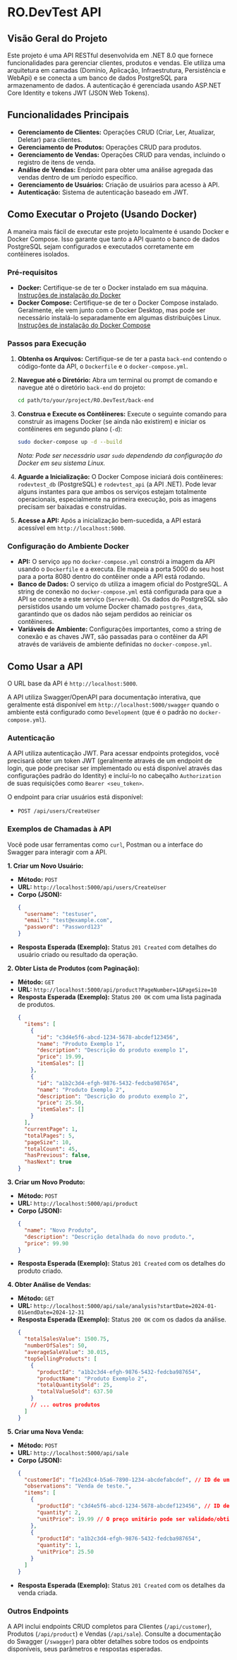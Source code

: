 # RO.DevTest API

## Visão Geral do Projeto

Este projeto é uma API RESTful desenvolvida em .NET 8.0 que fornece funcionalidades para gerenciar clientes, produtos e vendas. Ele utiliza uma arquitetura em camadas (Domínio, Aplicação, Infraestrutura, Persistência e WebApi) e se conecta a um banco de dados PostgreSQL para armazenamento de dados. A autenticação é gerenciada usando ASP.NET Core Identity e tokens JWT (JSON Web Tokens).

## Funcionalidades Principais

*   **Gerenciamento de Clientes:** Operações CRUD (Criar, Ler, Atualizar, Deletar) para clientes.
*   **Gerenciamento de Produtos:** Operações CRUD para produtos.
*   **Gerenciamento de Vendas:** Operações CRUD para vendas, incluindo o registro de itens de venda.
*   **Análise de Vendas:** Endpoint para obter uma análise agregada das vendas dentro de um período específico.
*   **Gerenciamento de Usuários:** Criação de usuários para acesso à API.
*   **Autenticação:** Sistema de autenticação baseado em JWT.

## Como Executar o Projeto (Usando Docker)

A maneira mais fácil de executar este projeto localmente é usando Docker e Docker Compose. Isso garante que tanto a API quanto o banco de dados PostgreSQL sejam configurados e executados corretamente em contêineres isolados.

### Pré-requisitos

*   **Docker:** Certifique-se de ter o Docker instalado em sua máquina. [Instruções de instalação do Docker](https://docs.docker.com/engine/install/)
*   **Docker Compose:** Certifique-se de ter o Docker Compose instalado. Geralmente, ele vem junto com o Docker Desktop, mas pode ser necessário instalá-lo separadamente em algumas distribuições Linux. [Instruções de instalação do Docker Compose](https://docs.docker.com/compose/install/)

### Passos para Execução

1.  **Obtenha os Arquivos:** Certifique-se de ter a pasta `back-end` contendo o código-fonte da API, o `Dockerfile` e o `docker-compose.yml`.
2.  **Navegue até o Diretório:** Abra um terminal ou prompt de comando e navegue até o diretório `back-end` do projeto:
    ```bash
    cd path/to/your/project/RO.DevTest/back-end
    ```
3.  **Construa e Execute os Contêineres:** Execute o seguinte comando para construir as imagens Docker (se ainda não existirem) e iniciar os contêineres em segundo plano (`-d`):
    ```bash
    sudo docker-compose up -d --build
    ```
    *Nota: Pode ser necessário usar `sudo` dependendo da configuração do Docker em seu sistema Linux.*

4.  **Aguarde a Inicialização:** O Docker Compose iniciará dois contêineres: `rodevtest_db` (PostgreSQL) e `rodevtest_api` (a API .NET). Pode levar alguns instantes para que ambos os serviços estejam totalmente operacionais, especialmente na primeira execução, pois as imagens precisam ser baixadas e construídas.
5.  **Acesse a API:** Após a inicialização bem-sucedida, a API estará acessível em `http://localhost:5000`.

### Configuração do Ambiente Docker

*   **API:** O serviço `app` no `docker-compose.yml` constrói a imagem da API usando o `Dockerfile` e a executa. Ele mapeia a porta 5000 do seu host para a porta 8080 dentro do contêiner onde a API está rodando.
*   **Banco de Dados:** O serviço `db` utiliza a imagem oficial do PostgreSQL. A string de conexão no `docker-compose.yml` está configurada para que a API se conecte a este serviço (`Server=db`). Os dados do PostgreSQL são persistidos usando um volume Docker chamado `postgres_data`, garantindo que os dados não sejam perdidos ao reiniciar os contêineres.
*   **Variáveis de Ambiente:** Configurações importantes, como a string de conexão e as chaves JWT, são passadas para o contêiner da API através de variáveis de ambiente definidas no `docker-compose.yml`.

## Como Usar a API

O URL base da API é `http://localhost:5000`.

A API utiliza Swagger/OpenAPI para documentação interativa, que geralmente está disponível em `http://localhost:5000/swagger` quando o ambiente está configurado como `Development` (que é o padrão no `docker-compose.yml`).

### Autenticação

A API utiliza autenticação JWT. Para acessar endpoints protegidos, você precisará obter um token JWT (geralmente através de um endpoint de login, que pode precisar ser implementado ou está disponível através das configurações padrão do Identity) e incluí-lo no cabeçalho `Authorization` de suas requisições como `Bearer <seu_token>`.

O endpoint para criar usuários está disponível:

*   `POST /api/users/CreateUser`

### Exemplos de Chamadas à API

Você pode usar ferramentas como `curl`, Postman ou a interface do Swagger para interagir com a API.

**1. Criar um Novo Usuário:**

*   **Método:** `POST`
*   **URL:** `http://localhost:5000/api/users/CreateUser`
*   **Corpo (JSON):**
    ```json
    {
      "username": "testuser",
      "email": "test@example.com",
      "password": "Password123"
    }
    ```
*   **Resposta Esperada (Exemplo):** Status `201 Created` com detalhes do usuário criado ou resultado da operação.

**2. Obter Lista de Produtos (com Paginação):**

*   **Método:** `GET`
*   **URL:** `http://localhost:5000/api/product?PageNumber=1&PageSize=10`
*   **Resposta Esperada (Exemplo):** Status `200 OK` com uma lista paginada de produtos.
    ```json
    {
      "items": [
        {
          "id": "c3d4e5f6-abcd-1234-5678-abcdef123456",
          "name": "Produto Exemplo 1",
          "description": "Descrição do produto exemplo 1",
          "price": 19.99,
          "itemSales": []
        },
        {
          "id": "a1b2c3d4-efgh-9876-5432-fedcba987654",
          "name": "Produto Exemplo 2",
          "description": "Descrição do produto exemplo 2",
          "price": 25.50,
          "itemSales": []
        }
      ],
      "currentPage": 1,
      "totalPages": 5,
      "pageSize": 10,
      "totalCount": 45,
      "hasPrevious": false,
      "hasNext": true
    }
    ```

**3. Criar um Novo Produto:**

*   **Método:** `POST`
*   **URL:** `http://localhost:5000/api/product`
*   **Corpo (JSON):**
    ```json
    {
      "name": "Novo Produto",
      "description": "Descrição detalhada do novo produto.",
      "price": 99.90
    }
    ```
*   **Resposta Esperada (Exemplo):** Status `201 Created` com os detalhes do produto criado.

**4. Obter Análise de Vendas:**

*   **Método:** `GET`
*   **URL:** `http://localhost:5000/api/sale/analysis?startDate=2024-01-01&endDate=2024-12-31`
*   **Resposta Esperada (Exemplo):** Status `200 OK` com os dados da análise.
    ```json
    {
      "totalSalesValue": 1500.75,
      "numberOfSales": 50,
      "averageSaleValue": 30.015,
      "topSellingProducts": [
        {
          "productId": "a1b2c3d4-efgh-9876-5432-fedcba987654",
          "productName": "Produto Exemplo 2",
          "totalQuantitySold": 25,
          "totalValueSold": 637.50
        }
        // ... outros produtos
      ]
    }
    ```

**5. Criar uma Nova Venda:**

*   **Método:** `POST`
*   **URL:** `http://localhost:5000/api/sale`
*   **Corpo (JSON):**
    ```json
    {
      "customerId": "f1e2d3c4-b5a6-7890-1234-abcdefabcdef", // ID de um cliente existente
      "observations": "Venda de teste.",
      "items": [
        {
          "productId": "c3d4e5f6-abcd-1234-5678-abcdef123456", // ID de um produto existente
          "quantity": 2,
          "unitPrice": 19.99 // O preço unitário pode ser validado/obtido do produto no backend
        },
        {
          "productId": "a1b2c3d4-efgh-9876-5432-fedcba987654",
          "quantity": 1,
          "unitPrice": 25.50
        }
      ]
    }
    ```
*   **Resposta Esperada (Exemplo):** Status `201 Created` com os detalhes da venda criada.

### Outros Endpoints

A API inclui endpoints CRUD completos para Clientes (`/api/customer`), Produtos (`/api/product`) e Vendas (`/api/sale`). Consulte a documentação do Swagger (`/swagger`) para obter detalhes sobre todos os endpoints disponíveis, seus parâmetros e respostas esperadas.

